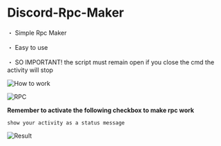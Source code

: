 # Discord-Rpc-Maker

・ Simple Rpc Maker

・ Easy to use

・ SO IMPORTANT! the script must remain open if you close the cmd the activity will stop

![How to work](https://user-images.githubusercontent.com/118129946/230720239-64cebed4-d16e-4dcd-9a71-b2d8fe574d64.png)

![RPC](https://user-images.githubusercontent.com/118129946/230720214-f9ea37ab-85a1-484e-972d-77fa2e4ded34.png)

**Remember to activate the following checkbox to make rpc work**

```show your activity as a status message```

![Result](https://user-images.githubusercontent.com/118129946/230720354-b15cd3ac-a1d1-41d6-adee-178e499e5730.png)
